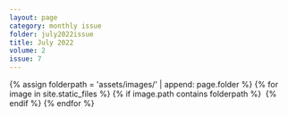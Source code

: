 ```yaml
---
layout: page
category: monthly issue
folder: july2022issue
title: July 2022
volume: 2
issue: 7
---
```


<html>
{% assign folderpath = 'assets/images/' | append: page.folder %}
{% for image in site.static_files %}
{% if image.path contains folderpath %}
    <img src="{{ image.path }}" alt="">
{% endif %}
{% endfor %}

</html>